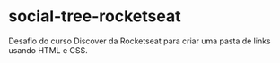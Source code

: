 # social-tree-rocketseat
Desafio do curso Discover da Rocketseat para criar uma pasta de links usando HTML e CSS.
